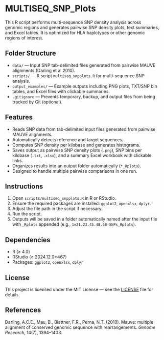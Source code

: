# MULTISEQ_SNP_Plots

This R script performs multi-sequence SNP density analysis across genomic regions and generates pairwise SNP density plots, text summaries, and Excel tables. It is optimized for HLA haplotypes or other genomic regions of interest.

## Folder Structure

- `data/` — Input SNP tab-delimited files generated from pairwise MAUVE alignments (Darling et al 2010).
- `scripts/` — R script `multiseq_snpplots.R` for multi-sequence SNP analysis.
- `output_examples/` — Example outputs including PNG plots, TXT/SNP bin tables, and Excel files with clickable summaries.
- `.gitignore` — Prevents temporary, backup, and output files from being tracked by Git (optional).

## Features

- Reads SNP data from tab-delimited input files generated from pairwise MAUVE alignments.
- Automatically detects reference and target sequences.
- Computes SNP density per kilobase and generates histograms.
- Saves output as pairwise SNP density plots (`.png`), SNP bins per kilobase (`.txt`, `.xlsx`), and a summary Excel workbook with clickable links.
- Organizes results into an output folder automatically (`*_Rplots`).
- Designed to handle multiple pairwise comparisons in one run.

## Instructions

1. Open `scripts/multiseq_snpplots.R` in R or RStudio.
2. Ensure the required packages are installed: `ggplot2`, `openxlsx`, `dplyr`.
3. Adjust the file path in the script if necessary.
4. Run the script.
5. Outputs will be saved in a folder automatically named after the input file with `_Rplots` appended (e.g., `1v21.23.45.48.68-SNPs_Rplots`).

## Dependencies

- R (≥ 4.0)
- RStudio (≥ 2024.12.0+467)
- Packages: `ggplot2`, `openxlsx`, `dplyr`

## License

This project is licensed under the MIT License — see the [LICENSE](./LICENSE) file for details.

## References

Darling, A.C.E., Mau, B., Blattner, F.R., Perna, N.T. (2010). Mauve: multiple alignment of conserved genomic sequence with rearrangements. *Genome Research*, 14(7), 1394–1403.